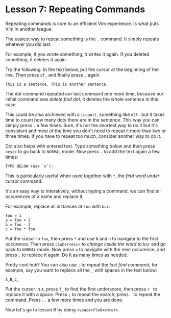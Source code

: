 # Lesson 7: Repeating Commands
Repeating commands is core to an efficient Vim experience. Is what puts Vim
in another league.

The easiest way to repeat something is the `.` command. It simply repeats
whatever you did last.

For example, if you wrote something, it writes it again. If you deleted
something, it deletes it again.

Try the following. In the text below, put the cursor at the beginning of the
line. Then press `df.` and finally press `.` again.


    This is a sentence. This is another sentence.


The dot command repeated our last command one more time, because our initial
command was _delete find dot_, it deletes the whole sentence in this case.

This could be also archieved with a `[count]`, something like `d2f.` but it
takes time to count how many dots there are in the sentence. This way you can
simply press `.` a few times. Sure, it's not the shortest way to do it but it's
consistent and most of the time you don't need to repeat it more than two or
three times. If you have to repeat too much, consider another way to do it.

Dot also helps with entered text. Type something below and then press `<esc>` to
go back to `NORMAL` mode. Now press `.` to add the text again a few times:


    TYPE BELOW (use `o`):


This is particularly useful when used together with `*`, the _find word under
cursor_ command.

It's an easy way to interatively, without typing a command, we can find all
occurences of a name and replace it.

For example, replace all instances of `foo` with `bar`:


    foo = 1
    a = foo + 2
    b = foo - 1
    c = foo * foo

Put the cursor in `foo`, then press `*` and use `N` and `n` to navigate to the
first occurence. Then press `ciwbar<esc>` to _change inside the word_ to `bar`
and go back to `NORMAL` mode. Now press `n` to navigate with the next occurence,
and press `.` to replace it again. Do it as many times as needed.

Pretty cool huh? You can also use `;` to repeat the _last find command_, for
example, say you want to replace all the `_` with spaces in the text below:


    A_B_C_


Put the cursor in `A`, press `f_` to find the first underscore, then press `r `
to replace it with a space. Press `;` to repeat the search, press `.` to repeat
the command. Press `;.` a few more times and you are done.

Now let's go to lesson 6 by doing `<space>fle6<enter>`.
